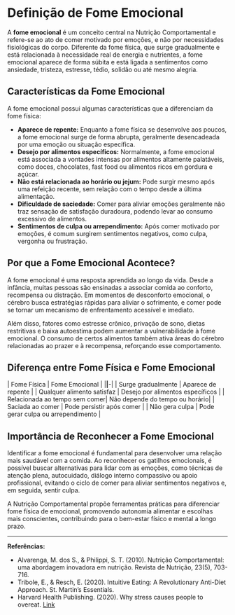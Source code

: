 # Definição de Fome Emocional

A **fome emocional** é um conceito central na Nutrição Comportamental e refere-se ao ato de comer motivado por emoções, e não por necessidades fisiológicas do corpo. Diferente da fome física, que surge gradualmente e está relacionada à necessidade real de energia e nutrientes, a fome emocional aparece de forma súbita e está ligada a sentimentos como ansiedade, tristeza, estresse, tédio, solidão ou até mesmo alegria.

## Características da Fome Emocional

A fome emocional possui algumas características que a diferenciam da fome física:

- **Aparece de repente:** Enquanto a fome física se desenvolve aos poucos, a fome emocional surge de forma abrupta, geralmente desencadeada por uma emoção ou situação específica.
- **Desejo por alimentos específicos:** Normalmente, a fome emocional está associada a vontades intensas por alimentos altamente palatáveis, como doces, chocolates, fast food ou alimentos ricos em gordura e açúcar.
- **Não está relacionada ao horário ou jejum:** Pode surgir mesmo após uma refeição recente, sem relação com o tempo desde a última alimentação.
- **Dificuldade de saciedade:** Comer para aliviar emoções geralmente não traz sensação de satisfação duradoura, podendo levar ao consumo excessivo de alimentos.
- **Sentimentos de culpa ou arrependimento:** Após comer motivado por emoções, é comum surgirem sentimentos negativos, como culpa, vergonha ou frustração.

## Por que a Fome Emocional Acontece?

A fome emocional é uma resposta aprendida ao longo da vida. Desde a infância, muitas pessoas são ensinadas a associar comida ao conforto, recompensa ou distração. Em momentos de desconforto emocional, o cérebro busca estratégias rápidas para aliviar o sofrimento, e comer pode se tornar um mecanismo de enfrentamento acessível e imediato.

Além disso, fatores como estresse crônico, privação de sono, dietas restritivas e baixa autoestima podem aumentar a vulnerabilidade à fome emocional. O consumo de certos alimentos também ativa áreas do cérebro relacionadas ao prazer e à recompensa, reforçando esse comportamento.

## Diferença entre Fome Física e Fome Emocional

| Fome Física                  | Fome Emocional                |
|______________________________|______________________________-|
| Surge gradualmente           | Aparece de repente            |
| Qualquer alimento satisfaz    | Desejo por alimentos específicos |
| Relacionada ao tempo sem comer| Não depende do tempo ou horário|
| Saciada ao comer             | Pode persistir após comer     |
| Não gera culpa               | Pode gerar culpa ou arrependimento |

## Importância de Reconhecer a Fome Emocional

Identificar a fome emocional é fundamental para desenvolver uma relação mais saudável com a comida. Ao reconhecer os gatilhos emocionais, é possível buscar alternativas para lidar com as emoções, como técnicas de atenção plena, autocuidado, diálogo interno compassivo ou apoio profissional, evitando o ciclo de comer para aliviar sentimentos negativos e, em seguida, sentir culpa.

A Nutrição Comportamental propõe ferramentas práticas para diferenciar fome física de emocional, promovendo autonomia alimentar e escolhas mais conscientes, contribuindo para o bem-estar físico e mental a longo prazo.

___

**Referências:**

- Alvarenga, M. dos S., & Philippi, S. T. (2010). Nutrição Comportamental: uma abordagem inovadora em nutrição. Revista de Nutrição, 23(5), 703-716.
- Tribole, E., & Resch, E. (2020). Intuitive Eating: A Revolutionary Anti-Diet Approach. St. Martin’s Essentials.
- Harvard Health Publishing. (2020). Why stress causes people to overeat. [Link](https://www.health.harvard.edu/staying-healthy/why-stress-causes-people-to-overeat)